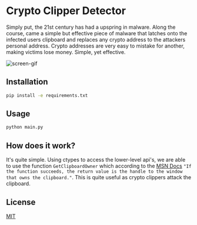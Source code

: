 # Crypto Clipper Detector

Simply put, the 21st century has had a upspring in malware. Along the course, came a simple but effective piece of malware that latches onto the infected users clipboard and replaces any crypto address to the attackers personal address. Crypto addresses are very easy to mistake for another, making victims lose money. Simple, yet effective.

![screen-gif](https://clap.shx.gg/cKm5jx.gif)

## Installation

```bash
pip install -e requirements.txt
```

## Usage

```python
python main.py
```

## How does it work?

It's quite simple. Using ctypes to access the lower-level api's, we are able to use the function `GetClipboardOwner` which according to the [MSN Docs](https://docs.microsoft.com/en-us/windows/win32/api/winuser/nf-winuser-getclipboardowner) `"If the function succeeds, the return value is the handle to the window that owns the clipboard."`. This is quite useful as crypto clippers attack the clipboard.

## License
[MIT](https://choosealicense.com/licenses/mit/)
